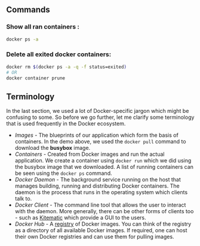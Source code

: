 ## Commands
### Show all ran containers :
```sh
docker ps -a
```
### Delete all exited docker containers:
```sh
docker rm $(docker ps -a -q -f status=exited)
# OR
docker container prune
```
## Terminology
In the last section, we used a lot of Docker-specific jargon which might be confusing to some. So before we go further, let me clarify some terminology that is used frequently in the Docker ecosystem.
- _Images_ - The blueprints of our application which form the basis of containers. In the demo above, we used the `docker pull` command to download the **busybox** image.
- _Containers_ - Created from Docker images and run the actual application. We create a container using `docker run` which we did using the busybox image that we downloaded. A list of running containers can be seen using the `docker ps` command.
- _Docker Daemon_ - The background service running on the host that manages building, running and distributing Docker containers. The daemon is the process that runs in the operating system which clients talk to.
- _Docker Client_ - The command line tool that allows the user to interact with the daemon. More generally, there can be other forms of clients too - such as [Kitematic](https://kitematic.com/) which provide a GUI to the users.
- _Docker Hub_ - A [registry](https://hub.docker.com/explore/) of Docker images. You can think of the registry as a directory of all available Docker images. If required, one can host their own Docker registries and can use them for pulling images.
